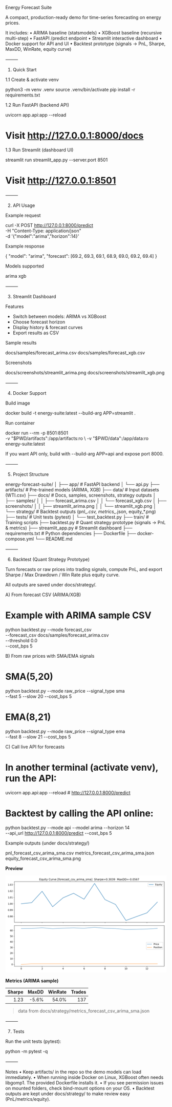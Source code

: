 Energy Forecast Suite

A compact, production-ready demo for time-series forecasting on energy prices.

It includes:
	•	ARIMA baseline (statsmodels)
	•	XGBoost baseline (recursive multi-step)
	•	FastAPI /predict endpoint
	•	Streamlit interactive dashboard
	•	Docker support for API and UI
	•	Backtest prototype (signals → PnL, Sharpe, MaxDD, WinRate, equity curve)

⸻

1. Quick Start

1.1 Create & activate venv

python3 -m venv .venv
source .venv/bin/activate
pip install -r requirements.txt

1.2 Run FastAPI (backend API)

uvicorn app.api:app --reload
# Visit http://127.0.0.1:8000/docs

1.3 Run Streamlit (dashboard UI)

streamlit run streamlit_app.py --server.port 8501
# Visit http://127.0.0.1:8501


⸻

2. API Usage

Example request

curl -X POST http://127.0.0.1:8000/predict \
  -H "Content-Type: application/json" \
  -d '{"model":"arima","horizon":14}'

Example response

{
  "model": "arima",
  "forecast": [69.2, 69.3, 69.1, 68.9, 69.0, 69.2, 69.4]
}

Models supported

arima
xgb


⸻

3. Streamlit Dashboard

Features

- Switch between models: ARIMA vs XGBoost
- Choose forecast horizon
- Display history & forecast curves
- Export results as CSV

Sample results

docs/samples/forecast_arima.csv
docs/samples/forecast_xgb.csv

Screenshots

docs/screenshots/streamlit_arima.png
docs/screenshots/streamlit_xgb.png


⸻

4. Docker Support

Build image

docker build -t energy-suite:latest --build-arg APP=streamlit .

Run container

docker run --rm -p 8501:8501 \
  -v "$PWD/artifacts":/app/artifacts:ro \
  -v "$PWD/data":/app/data:ro \
  energy-suite:latest

If you want API only, build with --build-arg APP=api and expose port 8000.

⸻

5. Project Structure

energy-forecast-suite/
│
├── app/                 # FastAPI backend
│   └── api.py
├── artifacts/           # Pre-trained models (ARIMA, XGB)
├── data/                # Input datasets (WTI.csv)
├── docs/                # Docs, samples, screenshots, strategy outputs
│   ├── samples/
│   │   ├── forecast_arima.csv
│   │   └── forecast_xgb.csv
│   ├── screenshots/
│   │   ├── streamlit_arima.png
│   │   └── streamlit_xgb.png
│   └── strategy/        # Backtest outputs (pnl_*.csv, metrics_*.json, equity_*.png)
├── tests/               # Unit tests (pytest)
│   └── test_backtest.py
├── train/               # Training scripts
├── backtest.py          # Quant strategy prototype (signals → PnL & metrics)
├── streamlit_app.py     # Streamlit dashboard
├── requirements.txt     # Python dependencies
├── Dockerfile
├── docker-compose.yml
└── README.md


⸻

6. Backtest (Quant Strategy Prototype)

Turn forecasts or raw prices into trading signals, compute PnL, and export Sharpe / Max Drawdown / Win Rate plus equity curve.

All outputs are saved under docs/strategy/.

A) From forecast CSV (ARIMA/XGB)

# Example with ARIMA sample CSV
python backtest.py --mode forecast_csv \
  --forecast_csv docs/samples/forecast_arima.csv \
  --threshold 0.0 \
  --cost_bps 5

B) From raw prices with SMA/EMA signals

# SMA(5,20)
python backtest.py --mode raw_price --signal_type sma \
  --fast 5 --slow 20 --cost_bps 5

# EMA(8,21)
python backtest.py --mode raw_price --signal_type ema \
  --fast 8 --slow 21 --cost_bps 5

C) Call live API for forecasts

# In another terminal (activate venv), run the API:
uvicorn app.api:app --reload  # http://127.0.0.1:8000/predict

# Backtest by calling the API online:
python backtest.py --mode api --model arima --horizon 14 \
  --api_url http://127.0.0.1:8000/predict --cost_bps 5

Example outputs (under docs/strategy/)

pnl_forecast_csv_arima_sma.csv
metrics_forecast_csv_arima_sma.json
equity_forecast_csv_arima_sma.png

**Preview**

![Equity curve (ARIMA sample)](docs/strategy/equity_forecast_csv_arima_sma.png)

**Metrics (ARIMA sample)**

| Sharpe | MaxDD | WinRate | Trades |
|-------:|------:|--------:|------:|
|  1.23  | -5.6% |  54.0%  |  137  |

>data from  docs/strategy/metrics_forecast_csv_arima_sma.json

⸻

7. Tests

Run the unit tests (pytest):

python -m pytest -q


⸻

Notes
	•	Keep artifacts/ in the repo so the demo models can load immediately.
	•	When running inside Docker on Linux, XGBoost often needs libgomp1. The provided Dockerfile installs it.
	•	If you see permission issues on mounted folders, check bind-mount options on your OS.
	•	Backtest outputs are kept under docs/strategy/ to make review easy (PnL/metrics/equity).
